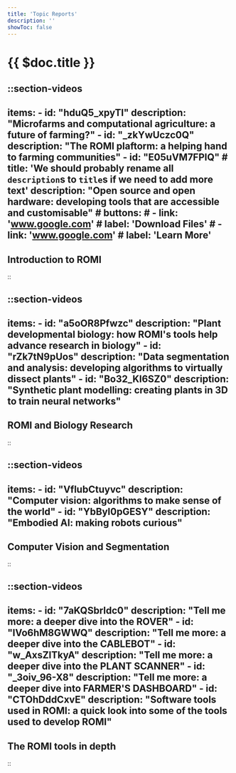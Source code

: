 ```yaml
---
title: 'Topic Reports'
description: ''
showToc: false
---
```


# {{ $doc.title }}

::section-videos
---
  items:
    - id: "hduQ5_xpyTI"
      description: "Microfarms and computational agriculture: a future of farming?"
    - id: "_zkYwUczc0Q"
      description: "The ROMI plaftorm: a helping hand to farming communities"
    - id: "E05uVM7FPIQ"
      # title: 'We should probably rename all `description`s to `title`s if we need to add more text'
      description: "Open source and open hardware: developing tools that are accessible and customisable"
      # buttons:
      #  - link: 'www.google.com'
      #    label: 'Download Files'
      #  - link: 'www.google.com'
      #    label: 'Learn More'
---
  ## Introduction to ROMI
::


::section-videos
---
  items:
    - id: "a5oOR8Pfwzc"
      description: "Plant developmental biology: how ROMI's tools help advance research in biology"
    - id: "rZk7tN9pUos"
      description: "Data segmentation and analysis: developing algorithms to virtually dissect plants"
    - id: "Bo32_KI6SZ0"
      description: "Synthetic plant modelling: creating plants in 3D to train neural networks"
---
  ## ROMI and Biology Research
::


::section-videos
---
  items:
    - id: "VflubCtuyvc"
      description: "Computer vision: algorithms to make sense of the world"
    - id: "YbByI0pGESY"
      description: "Embodied AI: making robots curious"
---
  ## Computer Vision and Segmentation
::


::section-videos
---
  items:
    - id: "7aKQSbrldc0"
      description: "Tell me more: a deeper dive into the ROVER"
    - id: "IVo6hM8GWWQ"
      description: "Tell me more: a deeper dive into the CABLEBOT"
    - id: "w_AxsZlTkyA"
      description: "Tell me more: a deeper dive into the PLANT SCANNER"
    - id: "_3oiv_96-X8"
      description: "Tell me more: a deeper dive into FARMER'S DASHBOARD"
    - id: "CTOhDddCxvE"
      description: "Software tools used in ROMI: a quick look into some of the tools used to develop ROMI"
---
  ## The ROMI tools in depth
::
